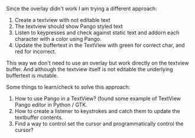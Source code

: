 Since the overlay didn't work I am trying a different approach:

1. Create a textview with not editable text
2. The textview should show Pango styled text
3. Listen to keypresses and check against static text and addorn each character with a color using Pango.
4. Update the buffertext in the TextView with green for correct char, and red for incorrect.

This way we don't need to use an overlay but work directly on the textview buffer. And although the textview itself is not editable the underlying buffertext is mutable.

Some things to learn/check to solve this approach:

1. How to use Pango in a TextView? (found some example of TextView Pango editor in Python / GTK.
2. How to create a listener to keystrokes and catch them to update the textbuffer contents.
3. Find a way to control set the cursor and programmatically control the cursor?


